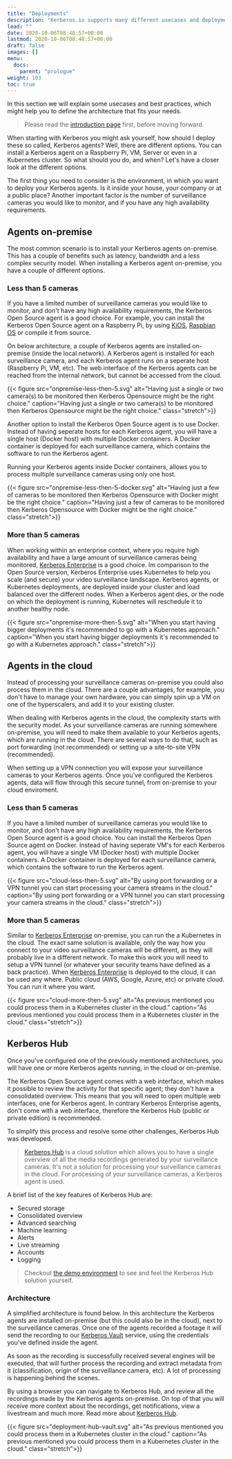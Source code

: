 ```yaml
---
title: "Deployments"
description: "Kerberos.io supports many different usecases and deployments."
lead: ""
date: 2020-10-06T08:48:57+00:00
lastmod: 2020-10-06T08:48:57+00:00
draft: false
images: []
menu:
  docs:
    parent: "prologue"
weight: 103
toc: true
---
```


In this section we will explain some usecases and best practices, which might help you to define the architecture that fits your needs.

> Please read the [introduction page](/prologue/introduction/) first, before moving forward.

When starting with Kerberos you might ask yourself, how should I deploy these so called, Kerberos agents? Well, there are different options. You can install a Kerberos agent on a Raspberry Pi, VM, Server or even in a Kubernetes cluster. So what should you do, and when? Let's have a closer look at the different options.

The first thing you need to consider is the environment, in which you want to deploy your Kerberos agents. Is it inside your house, your company or at a public place? Another important factor is the number of surveillance cameras you would like to monitor, and if you have any high availability requirements.

## Agents on-premise

The most common scenario is to install your Kerberos agents on-premise. This has a couple of benefits such as latency, bandwidth and a less complex security model. When installing a Kerberos agent on-premise, you have a couple of different options.

### Less than 5 cameras

If you have a limited number of surveillance cameras you would like to monitor, and don't have any high availability requirements, the Kerberos Open Source agent is a good choice. For example, you can install the Kerberos Open Source agent on a Raspberry Pi, by using [KiOS](/opensource/installation#kios), [Raspbian OS](/opensource/installation-advanced#raspbian) or compile it from source.

On below architecture, a couple of Kerberos agents are installed on-premise (inside the local network). A Kerberos agent is installed for each surveillance camera, and each Kerberos agent runs on a seperate host (Raspberry Pi, VM, etc). The web interface of the Kerberos agents can be reached from the internal network, but cannot be accessed from the cloud.

{{< figure src="onpremise-less-then-5.svg" alt="Having just a single or two camera(s) to be monitored then Kerberos Opensource might be the right choice." caption="Having just a single or two camera(s) to be monitored then Kerberos Opensource might be the right choice." class="stretch">}}

Another option to install the Kerberos Open Source agent is to use Docker. Instead of having seperate hosts for each Kerberos agent, you will have a single host (Docker host) with multiple Docker containers. A Docker container is deployed for each surveillance camera, which contains the software to run the Kerberos agent.

Running your Kerberos agents inside Docker containers, allows you to process multiple surveillance cameras using only one host.

{{< figure src="onpremise-less-then-5-docker.svg" alt="Having just a few of cameras to be monitored then Kerberos Opensource with Docker might be the right choice." caption="Having just a few of cameras to be monitored then Kerberos Opensource with Docker  might be the right choice." class="stretch">}}

### More than 5 cameras

When working within an enterprise context, where you require high availability and have a large amount of surveillance cameras being monitored, [Kerberos Enterprise](/enterprise/first-things-first) is a good choice. Im comparison to the Open Source version, Kerberos Enterprise uses Kubernetes to help you scale (and secure) your video surveillance landscape. Kerberos agents, or Kubernetes deployments, are deployed inside your cluster and load balanced over the different nodes. When a Kerberos agent dies, or the node on which the deployment is running, Kubernetes will reschedule it to another healthy node.

{{< figure src="onpremise-more-then-5.svg" alt="When you start having bigger deployments it's recommended to go with a Kubernetes approach." caption="When you start having bigger deployments it's recommended to go with a Kubernetes approach." class="stretch">}}

## Agents in the cloud

Instead of processing your surveillance cameras on-premise you could also process them in the cloud. There are a couple advantages, for example, you don't have to manage your own hardware, you can simply spin up a VM on one of the hyperscalers, and add it to your existing cluster.

When dealing with Kerberos agents in the cloud, the complexity starts with the security model. As your surveillance cameras are running somewhere on-premise, you will need to make them available to your Kerberos agents, which are running in the cloud. There are several ways to do that, such as port forwarding (not recommended) or setting up a site-to-site VPN (recommended).

When setting up a VPN connection you will expose your surveillance cameras to your Kerberos agents. Once you've configured the Kerberos agents, data will flow through this secure tunnel, from on-premise to your cloud enviroment.

### Less than 5 cameras

If you have a limited number of surveillance cameras you would like to monitor, and don't have any high availability requirements, the Kerberos Open Source agent is a good choice. You can install the Kerberos Open Source agent on Docker. Instead of having seperate VM's for each Kerberos agent, you will have a single VM (Docker host) with multiple Docker containers. A Docker container is deployed for each surveillance camera, which contains the software to run the Kerberos agent.

{{< figure src="cloud-less-then-5.svg" alt="By using port forwarding or a  VPN tunnel you can start processing your camera streams in the cloud." caption="By using port forwarding or a  VPN tunnel you can start processing your camera streams in the cloud." class="stretch">}}

### More than 5 cameras

Similar to [Kerberos Enterprise](/enterprise/first-things-first) on-premise, you can run the a Kubernetes in the cloud. The exact same solution is available, only the way how you connect to your video surveillance cameras will be different, as they will probably live in a different network. To make this work you will need to setup a VPN tunnel (or whatever your security teams have defined as a back practice). When [Kerberos Enterprise](/enterprise/introduction) is deployed to the cloud, it can be used any where. Public cloud (AWS, Google, Azure, etc) or private cloud. You can run it where you want.

{{< figure src="cloud-more-then-5.svg" alt="As previous mentioned you could process them in a Kubernetes cluster in the cloud." caption="As previous mentioned you could process them in a Kubernetes cluster in the cloud." class="stretch">}}

## Kerberos Hub

Once you've configured one of the previously mentioned architectures, you will have one or more Kerberos agents running, in the cloud or on-premise.

The Kerberos Open Source agent comes with a web interface, which makes it possible to review the activity for that specific agent; they don't have a consolidated overview. This means that you will need to open multiple web interfaces, one for Kerberos agent. In contrary Kerberos Enterprise agents, don't come with a web interface, therefore the Kerberos Hub (public or private edition) is recommended.

To simplify this process and resolve some other challenges, Kerberos Hub was developed.

> [Kerberos Hub](https://app.kerberos.io) is a cloud solution which allows you to have a single overview of all the media recordings generated by your surveillance cameras. It's not a solution for processing your surveillance cameras in the cloud. For processing of your surveillance cameras, a Kerberos agent is used.

A brief list of the key features of Kerberos Hub are:

- Secured storage
- Consolidated overview
- Advanced searching
- Machine learning
- Alerts
- Live streaming
- Accounts
- Logging

> Checkout [the demo environment](https://app-demo.kerberos.io) to see and feel the Kerberos Hub solution yourself.

### Architecture

A simplified architecture is found below. In this architecture the Kerberos agents are installed on-premise (but this could also be in the cloud), next to the surveillance cameras. Once one of the agents recorded a footage it will send the recording to our [Kerberos Vault](/vault/first-things-first) service, using the credentials you've defined inside the agent.

As soon as the recording is successfully received several engines will be executed, that will further process the recording and extract metadata from it (classification, origin of the surveillance camera, etc). A lot of processing is happening behind the scenes.

By using a browser you can navigate to Kerberos Hub, and review all the recordings made by the Kerberos agents on-premise. On top of that you will receive more context about the recordings, get notifications, view a livestream and much more. Read more about [Kerberos Hub](/hub/first-things-first).

{{< figure src="deployment-hub-vault.svg" alt="As previous mentioned you could process them in a Kubernetes cluster in the cloud." caption="As previous mentioned you could process them in a Kubernetes cluster in the cloud." class="stretch">}}